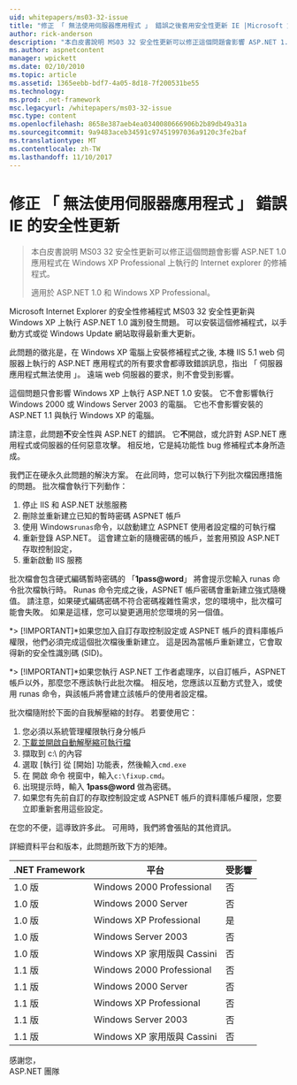 ```yaml
---
uid: whitepapers/ms03-32-issue
title: "修正 「 無法使用伺服器應用程式 」 錯誤之後套用安全性更新 IE |Microsoft 文件"
author: rick-anderson
description: "本白皮書說明 MS03 32 安全性更新可以修正這個問題會影響 ASP.NET 1.0 Wi-fi 上執行的應用程式的 Internet explorer 的修補程式..."
ms.author: aspnetcontent
manager: wpickett
ms.date: 02/10/2010
ms.topic: article
ms.assetid: 1365eebb-bdf7-4a05-8d18-7f200531be55
ms.technology: 
ms.prod: .net-framework
msc.legacyurl: /whitepapers/ms03-32-issue
msc.type: content
ms.openlocfilehash: 8658e387aeb4ea0340080666906b2b89db49a31a
ms.sourcegitcommit: 9a9483aceb34591c97451997036a9120c3fe2baf
ms.translationtype: MT
ms.contentlocale: zh-TW
ms.lasthandoff: 11/10/2017
---
```

<a name="fix-for-server-application-unavailable-error-after-applying-security-update-for-ie"></a>修正 「 無法使用伺服器應用程式 」 錯誤 IE 的安全性更新
====================
> 本白皮書說明 MS03 32 安全性更新可以修正這個問題會影響 ASP.NET 1.0 應用程式在 Windows XP Professional 上執行的 Internet explorer 的修補程式。
> 
> 適用於 ASP.NET 1.0 和 Windows XP Professional。


Microsoft Internet Explorer 的安全性修補程式 MS03 32 安全性更新與 Windows XP 上執行 ASP.NET 1.0 識別發生問題。 可以安裝這個修補程式，以手動方式或從 Windows Update 網站取得最新重大更新。

此問題的徵兆是，在 Windows XP 電腦上安裝修補程式之後, 本機 IIS 5.1 web 伺服器上執行的 ASP.NET 應用程式的所有要求會都導致錯誤訊息，指出 「 伺服器應用程式無法使用 」。 遠端 web 伺服器的要求，則不會受到影響。

這個問題只會影響 Windows XP 上執行 ASP.NET 1.0 安裝。 它不會影響執行 Windows 2000 或 Windows Server 2003 的電腦。 它也不會影響安裝的 ASP.NET 1.1 與執行 Windows XP 的電腦。

請注意，此問題**不**安全性與 ASP.NET 的錯誤。 它**不**開啟，或允許對 ASP.NET 應用程式或伺服器的任何惡意攻擊。 相反地，它是純功能性 bug 修補程式本身所造成。

我們正在硬永久此問題的解決方案。 在此同時，您可以執行下列批次檔因應措施的問題。 批次檔會執行下列動作：

1. 停止 IIS 和 ASP.NET 狀態服務
2. 刪除並重新建立已知的暫時密碼 ASPNET 帳戶
3. 使用 Windows`runas`命令，以啟動建立 ASPNET 使用者設定檔的可執行檔
4. 重新登錄 ASP.NET。 這會建立新的隨機密碼的帳戶，並套用預設 ASP.NET 存取控制設定，
5. 重新啟動 IIS 服務

批次檔會包含硬式編碼暫時密碼的 「**1pass@word**」 將會提示您輸入 runas 命令批次檔執行時。 Runas 命令完成之後，ASPNET 帳戶密碼會重新建立強式隨機值。 請注意，如果硬式編碼密碼不符合密碼複雜性需求，您的環境中，批次檔可能會失敗。 如果是這樣，您可以變更適用於您環境的另一個值。

*> [!IMPORTANT]*如果您加入自訂存取控制設定或 ASPNET 帳戶的資料庫帳戶權限，他們必須完成這個批次檔後重新建立。 這是因為當帳戶重新建立，它會取得新的安全性識別碼 (SID)。

*> [!IMPORTANT]*如果您執行 ASP.NET 工作者處理序，以自訂帳戶，ASPNET 帳戶以外，那麼您不應該執行此批次檔。 相反地，您應該以互動方式登入，或使用 runas 命令，與該帳戶將會建立該帳戶的使用者設定檔。

批次檔隨附於下面的自我解壓縮的封存。 若要使用它：

1. 您必須以系統管理權限執行身分帳戶
2. [下載並開啟自動解壓縮可執行檔](ms03-32-issue/_static/fixup1.exe)
3. 擷取到 c:\ 的內容
4. 選取 [執行] 從 [開始] 功能表，然後輸入`cmd.exe`
5. 在 開啟 命令 視窗中，輸入`c:\fixup.cmd`。
6. 出現提示時，輸入 **1pass@word** 做為密碼。
7. 如果您有先前自訂的存取控制設定或 ASPNET 帳戶的資料庫帳戶權限，您要立即重新套用這些設定。

在您的不便，這導致許多此。 可用時，我們將會張貼的其他資訊。

詳細資料平台和版本，此問題所致下方的矩陣。

| .NET Framework | 平台 | 受影響 |
| --- | --- | --- |
| 1.0 版 | Windows 2000 Professional | 否 |
| 1.0 版 | Windows 2000 Server | 否 |
| 1.0 版 | Windows XP Professional | 是 |
| 1.0 版 | Windows Server 2003 | 否 |
| 1.0 版 | Windows XP 家用版與 Cassini | 否 |
| 1.1 版 | Windows 2000 Professional | 否 |
| 1.1 版 | Windows 2000 Server | 否 |
| 1.1 版 | Windows XP Professional | 否 |
| 1.1 版 | Windows Server 2003 | 否 |
| 1.1 版 | Windows XP 家用版與 Cassini | 否 |

感謝您，   
 ASP.NET 團隊
